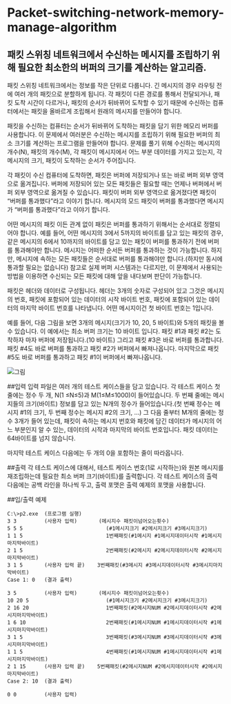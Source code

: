 Packet-switching-network-memory-manage-algorithm
================================================

패킷 스위칭 네트워크에서 수신하는 메시지를 조립하기 위해 필요한 최소한의 버퍼의 크기를 계산하는 알고리즘.
-----------------------------------------------------------------------------------------------------------

패킷 스위칭 네트워크에서는 정보를 작은 단위로 다룹니다. 긴 메시지의 경우 라우팅 전에 여러 개의 패킷으로 분할하게 됩니다. 각 패킷이 다른 경로를 통해서 전달되거나, 패킷 도착 시간이 다르거나, 패킷의 순서가 뒤바뀌어 도착할 수 있기 때문에 수신하는 컴퓨터에서는 패킷을 올바르게 조립해서 원래의 메시지를 만들어야 합니다.

패킷을 수신하는 컴퓨터는 순서가 뒤바뀌어 도착하는 패킷을 담기 위한 메모리 버퍼를 사용합니다. 이 문제에서 여러분은 수신하는 메시지를 조립하기 위해 필요한 버퍼의 최소 크기를 계산하는 프로그램을 만들어야 합니다. 문제를 풀기 위해 수신하는 메시지의 개수(N), 패킷의 개수(M), 각 패킷이 메시지에서 어느 부분 데이터를 가지고 있는지, 각 메시지의 크기, 패킷이 도착하는 순서가 주어집니다.

각 패킷이 수신 컴퓨터에 도착하면, 패킷은 버퍼에 저장되거나 또는 바로 버퍼 외부 영역으로 옮겨집니다. 버퍼에 저장되어 있는 모든 패킷들은 필요할 때는 언제나 버퍼에서 버퍼 외부 영역으로 옮겨질 수 있습니다. 패킷이 버퍼 외부 영역으로 옮겨졌다면 패킷이 “버퍼를 통과했다”라고 이야기 합니다. 메시지의 모드 패킷이 버퍼를 통과했다면 메시지가 “버퍼를 통과했다”라고 이야기 합니다.

어떤 메시지의 패킷 이든 관계 없이 패킷은 버퍼를 통과하기 위해서는 순서대로 정렬되어야 합니다. 예를 들어, 어떤 메시지의 3에서 5까지의 바이트를 담고 있는 패킷의 경우, 같은 메시지의 6에서 10까지의 바이트를 담고 있는 패킷이 버퍼를 통과하기 전에 버퍼를 통과해야만 합니다. 메시지는 어떠한 순서든 버퍼를 통과하는 것이 가능합니다. 하지만, 메시지에 속하는 모든 패킷들은 순서대로 버퍼를 통과해야만 합니다.(하지만 동시에 통과할 필요는 없습니다) 참고로 실제 버퍼 시스템과는 다르지만, 이 문제에서 사용되는 방법을 이용하면 수신되는 모든 패킷에 대해 앞을 내다보며 판단이 가능합니다.

패킷은 헤더와 데이터로 구성됩니다. 헤더는 3개의 숫자로 구성되어 있고 그것은 메시지의 번호, 패킷에 포함되어 있는 데이터의 시작 바이트 번호, 패킷에 포함되어 있는 데이터의 마지막 바이트 번호를 나타냅니다. 어떤 메시지이건 첫 바이트 번호는 1입니다.

예를 들어, 다음 그림을 보면 3개의 메시지(크기가 10, 20, 5 바이트)와 5개의 패킷을 볼 수 있습니다. 이 예에서는 최소 버퍼 크기는 10 바이트 입니다. 패킷 #1과 패킷 #2는 도착하자 마자 버퍼에 저장됩니다.(10 바이트) 그리고 패킷 #3은 바로 버퍼를 통과합니다. 패킷 #4도 바로 버퍼를 통과하고 패킷 #2가 버퍼에서 빠져나옵니다. 마지막으로 패킷 #5도 바로 버퍼를 통과하고 패킷 #1이 버퍼에서 빠져나옵니다.

![그림](https://lh6.googleusercontent.com/-VLm0OCc7V_o/UvRkZe7E_uI/AAAAAAAAA8I/wLumcOi579w/w584-h138-no/%25EC%25BA%25A1%25EC%25B2%25983.PNG)

##입력
입력 파일은 여러 개의 테스트 케이스들을 담고 있습니다. 각 테스트 케이스 첫 줄에는 정수 두 개, N(1 ≤N≤5)과 M(1≤M≤1000)이 들어있습니다. 두 번째 줄에는 메시지들의 크기(바이트) 정보를 담고 있는 N개의 정수가 들어있습니다.(첫 번째 정수는 메시지 #1의 크기, 두 번째 정수는 메시지 #2의 크기, …) 그 다음 줄부터 M개의 줄에는 정수 3개가 들어 있는데, 패킷이 속하는 메시지 번호와 패킷에 담긴 데이터가 메시지의 어느 부분인지 알 수 있는, 데이터의 시작과 마지막의 바이트 번호입니다. 패킷 데이터는 64바이트를 넘지 않습니다.

마지막 테스트 케이스 다음에는 두 개의 0을 포함하는 줄이 따라옵니다.

##출력
각 테스트 케이스에 대해서, 테스트 케이스 번호(1로 시작하는)와 원본 메시지를 재조립하는데 필요한 최소 버퍼 크기(바이트)를 출력합니다. 각 테스트 케이스의 출력 다음에는 공백 라인을 하나씩 두고, 출력 포맷은 출력 예제의 포맷을 사용합니다.


##입/출력 예제
```
C:\>p2.exe  (프로그램 실행)
3 3         (사용자 입력)       (메시지수 패킷이넘어오는횟수) 
5 5 5                           (#1메시지크기 #2메시지크기 #3메시지크기)
1 1 5                           1번째패킷(#1메시지 #1메시지데이터시작 #1메시지마지막바이트)
2 1 5                           2번째패킷(#2메시지 #2메시지데이터시작 #2메시지마지막바이트)
3 1 5       (사용자 입력 끝)    3번째패킷(#3메시지 #3메시지데이터시작 #3메시지마지막바이트)
Case 1: 0   (결과 출력)

3 5         (사용자 입력)       (메시지수 패킷이넘어오는횟수) 
10 20 5                         (#1메시지크기 #2메시지크기 #3메시지크기)
2 16 20                         1번째패킷(#2메시지NUM #2메시지데이터시작 #2메시지마지막바이트)
1 6 10                          2번째패킷(#1메시지NUM #1메시지데이터시작 #1메시지마지막바이트)
3 1 5                           3번째패킷(#3메시지NUM #3메시지데이터시작 #3메시지마지막바이트)
1 1 5                           4번째패킷(#1메시지NUM #1메시지데이터시작 #1메시지마지막바이트)
2 1 15      (사용자 입력 끝)    5번째패킷(#2메시지NUM #2메시지데이터시작 #2메시지마지막바이트)
Case 2: 10  (결과 출력)

0 0         (사용자 입력)
```
